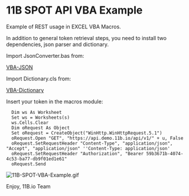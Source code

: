 # 11B SPOT API VBA Example

Example of REST usage in EXCEL VBA Macros.

In addition to general token retrieval steps, you need to install two dependencies, json parser and dictionary.

Import JsonConverter.bas from:

[VBA-JSON](https://github.com/VBA-tools/VBA-JSON)

Import Dictionary.cls from:

[VBA-Dictionary](https://github.com/VBA-tools/VBA-Dictionary)


Insert your token in the macros module:

```
  Dim ws As Worksheet
  Set ws = Worksheets(s)
  ws.Cells.Clear
  Dim oRequest As Object
  Set oRequest = CreateObject("WinHttp.WinHttpRequest.5.1")
  oRequest.Open "GET", "https://api.demo.11b.io/api/v1/" + u, False
  oRequest.SetRequestHeader "Content-Type", "application/json", "Accept", "application/json" ''Content-Type: application/json'
  oRequest.SetRequestHeader "Authorization", "Bearer 59b3671b-4074-4c53-ba77-db9f01ed1e61"
  oRequest.Send
```


![11B-SPOT-VBA-Example.gif](https://11bio.github.io/examples/11B-SPOT-VBA-Example.gif "11B-SPOT-VBA-Example")


Enjoy,
11B.io Team